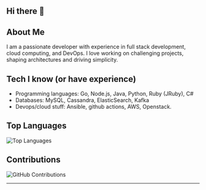 ## Hi there 👋

## About Me
I am a passionate developer with experience in full stack development, cloud computing, and DevOps. I love working on challenging projects, shaping architectures and driving simplicity.

## Tech I know (or have experience)
* Programming languages: Go, Node.js, Java, Python, Ruby (JRuby), C#
* Databases: MySQL, Cassandra, ElasticSearch, Kafka
* Devops/cloud stuff: Ansible, github actions, AWS, Openstack. 

## Top Languages

![Top Languages](https://github-readme-stats.vercel.app/api/top-langs/?username=gstelang&layout=compact&theme=radical)

## Contributions

![GitHub Contributions](https://github-readme-streak-stats.herokuapp.com/?user=gstelang&theme=radical)

---
